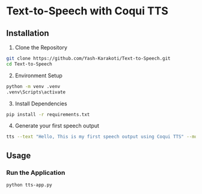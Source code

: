 # Text-to-Speech with Coqui TTS

## Installation

1. Clone the Repository
```bash
git clone https://github.com/Yash-Karakoti/Text-to-Speech.git
cd Text-to-Speech
```
2. Environment Setup
```bash
python -m venv .venv
.venv\Scripts\activate
```
3. Install Dependencies
```bash
pip install -r requirements.txt
```
4. Generate your first speech output
```bash
tts --text "Hello, This is my first speech output using Coqui TTS" --model_name tts_models/en/ek1/tacotron2 --out_path output/output.wav
```

## Usage

### Run the Application
```bash
python tts-app.py
```
